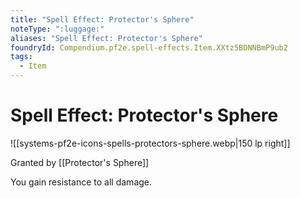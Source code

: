 ```yaml
---
title: "Spell Effect: Protector's Sphere"
noteType: ":luggage:"
aliases: "Spell Effect: Protector's Sphere"
foundryId: Compendium.pf2e.spell-effects.Item.XXtz5BDNNBmP9ub2
tags:
  - Item
---
```


# Spell Effect: Protector's Sphere
![[systems-pf2e-icons-spells-protectors-sphere.webp|150 lp right]]

Granted by [[Protector's Sphere]]

You gain resistance to all damage.
